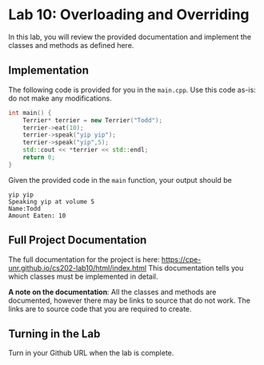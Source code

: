 # Lab 10: Overloading and Overriding

In this lab, you will review the provided documentation and implement
the classes and methods as defined here.

## Implementation

The following code is provided for you in the `main.cpp`. Use this
code as-is: do not make any modifications.

~~~cpp
int main() {
    Terrier* terrier = new Terrier("Todd");
    terrier->eat(10);
    terrier->speak("yip yip");
    terrier->speak("yip",5);
    std::cout << *terrier << std::endl;
    return 0;
}
~~~

Given the provided code in the `main` function, your output should be

    yip yip
    Speaking yip at volume 5
    Name:Todd
    Amount Eaten: 10


## Full Project Documentation
The full documentation for the project is here: https://cpe-unr.github.io/cs202-lab10/html/index.html
This documentation tells you which classes must be implemented in detail.

__A note on the documentation__: All the classes and methods are documented, however there may be links to source that do not work. The links are to source
code that you are required to create.

## Turning in the Lab

Turn in your Github URL when the lab is complete.
